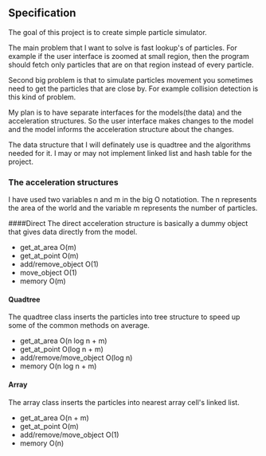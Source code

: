 ## Specification

The goal of this project is to create simple particle simulator.

The main problem that I want to solve is fast lookup's of particles. For example if the user interface is zoomed at small region, then the program should fetch only particles that are on that region instead of every particle.

Second big problem is that to simulate particles movement you sometimes need to get the particles that are close by. For example collision detection is this kind of problem.

My plan is to have separate interfaces for the models(the data) and the acceleration structures. So the user interface makes changes to the model and the model informs the acceleration structure about the changes.

The data structure that I will definately use is quadtree and the algorithms needed for it. I may or may not implement linked list and hash table for the project.

### The acceleration structures
I have used two variables n and m in the big O notatiotion. The n represents the area of the world and the variable m represents the number of particles.

####Direct
The direct acceleration structure is basically a dummy object that gives data directly from the model.

 * get\_at\_area O(m)
 * get\_at\_point O(m)
 * add/remove\_object O(1)
 * move\_object O(1)
 * memory O(m)

#### Quadtree
The quadtree class inserts the particles into tree structure to speed up some of the common methods on average.

 * get\_at\_area O(n log n + m)
 * get\_at\_point O(log n + m)
 * add/remove/move\_object O(log n)
 * memory O(n log n + m)

#### Array
The array class inserts the particles into nearest array cell's linked list.

 * get\_at\_area O(n + m)
 * get\_at\_point O(m)
 * add/remove/move\_object O(1)
 * memory O(n)

